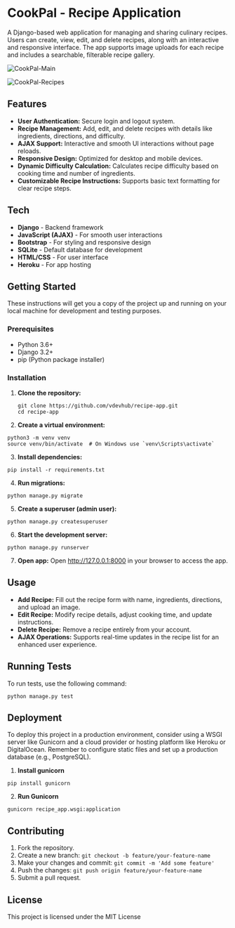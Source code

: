 # CookPal - Recipe Application

A Django-based web application for managing and sharing culinary recipes. Users can create, view, edit, and delete recipes, along with an interactive and responsive interface. The app supports image uploads for each recipe and includes a searchable, filterable recipe gallery.

![CookPal-Main](https://github.com/user-attachments/assets/31462622-2af2-434b-a7eb-cba0cf57a9d0)

![CookPal-Recipes](https://github.com/user-attachments/assets/afa7fb7a-e019-481e-a454-47b1971d04aa)

## Features

- **User Authentication:** Secure login and logout system.
- **Recipe Management:** Add, edit, and delete recipes with details like ingredients, directions, and difficulty.
- **AJAX Support:** Interactive and smooth UI interactions without page reloads.
- **Responsive Design:** Optimized for desktop and mobile devices.
- **Dynamic Difficulty Calculation:** Calculates recipe difficulty based on cooking time and number of ingredients.
- **Customizable Recipe Instructions:** Supports basic text formatting for clear recipe steps.

## Tech

- **Django** - Backend framework
- **JavaScript (AJAX)** - For smooth user interactions
- **Bootstrap** - For styling and responsive design
- **SQLite** - Default database for development
- **HTML/CSS** - For user interface
- **Heroku** - For app hosting

## Getting Started

These instructions will get you a copy of the project up and running on your local machine for development and testing purposes.

### Prerequisites

- Python 3.6+
- Django 3.2+
- pip (Python package installer)

### Installation

1. **Clone the repository:**

   ```
   git clone https://github.com/vdevhub/recipe-app.git
   cd recipe-app
   ```
2. **Create a virtual environment:**
```
python3 -m venv venv
source venv/bin/activate  # On Windows use `venv\Scripts\activate`
```

3. **Install dependencies:**
```
pip install -r requirements.txt
```

4. **Run migrations:**
```
python manage.py migrate
```

5. **Create a superuser (admin user):**
```
python manage.py createsuperuser
```
6. **Start the development server:**
```
python manage.py runserver
```
7. **Open app:**
Open http://127.0.0.1:8000 in your browser to access the app.

## Usage

- **Add Recipe:** Fill out the recipe form with name, ingredients, directions, and upload an image.
- **Edit Recipe:** Modify recipe details, adjust cooking time, and update instructions.
- **Delete Recipe:** Remove a recipe entirely from your account.
- **AJAX Operations:** Supports real-time updates in the recipe list for an enhanced user experience.

## Running Tests

To run tests, use the following command:

```
python manage.py test
```

## Deployment
To deploy this project in a production environment, consider using a WSGI server like Gunicorn and a cloud provider or hosting platform like Heroku or DigitalOcean. Remember to configure static files and set up a production database (e.g., PostgreSQL).
1. **Install gunicorn**
```
pip install gunicorn
```
2. **Run Gunicorn**
```
gunicorn recipe_app.wsgi:application
```

## Contributing

1. Fork the repository.
2. Create a new branch: `git checkout -b feature/your-feature-name`
3. Make your changes and commit: `git commit -m 'Add some feature'`
4. Push the changes: `git push origin feature/your-feature-name`
5. Submit a pull request.

## License
This project is licensed under the MIT License
